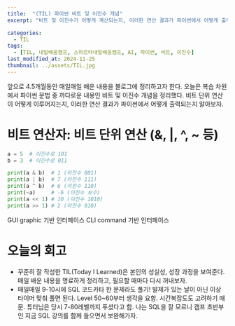 ```yaml
---
title:  "(TIL) 파이썬 비트 및 이진수 개념"
excerpt: "비트 및 이진수가 어떻게 계산되는지, 이러한 연산 결과가 파이썬에서 어떻게 출력되는지 알아보자."

categories:
  - TIL
tags:
  - [TIL, 내일배움캠프, 스파르타내일배움캠프, AI, 파이썬, 비트, 이진수]
last_modified_at: 2024-11-25
thumbnail: ../assets/TIL.jpg
---
```


앞으로 4.5개월동안 매일매일 배운 내용을 블로그에 정리하고자 한다. 오늘은 복습 차원에서 파이썬 문법 중 까다로운 내용인 비트 및 이진수 개념을 정리했다. 비트 단위 연산이 어떻게 이루어지는지, 이러한 연산 결과가 파이썬에서 어떻게 출력되는지 알아보자.

# 비트 연산자: 비트 단위 연산 (&, |, ^, ~ 등)

```py
a = 5  # 이진수로 101
b = 3  # 이진수로 011

print(a & b)  # 1 (이진수 001)
print(a | b)  # 7 (이진수 111)
print(a ^ b)  # 6 (이진수 110)
print(~a)     # -6 (이진수 보수)
print(a << 1) # 10 (이진수 1010)
print(a >> 1) # 2 (이진수 010)
```

GUI graphic 기반 인터페이스
CLI command 기반 인터페이스

# 오늘의 회고
- 꾸준히 잘 작성한 TIL(Today I Learned)은 본인의 성실성, 성장 과정을 보여준다. 매일 배운 내용을 명료하게 정리하고, 필요할 때마다 다시 꺼내보자.
- 매일매일 9-10시에 SQL 코드카타 한 문제라도 풀기! 발제가 있는 날이 아닌 이상 타이머 맞춰 풀면 된다. Level 50~60부터 생각을 요함. 시간복잡도도 고려하기 때문. 튜터님은 당시 7-80레벨까지 푸셨다고 함. 나는 SQL을 잘 모르니 캠프 초반부인 지금 SQL 강의를 함께 들으면서 보완해가자.